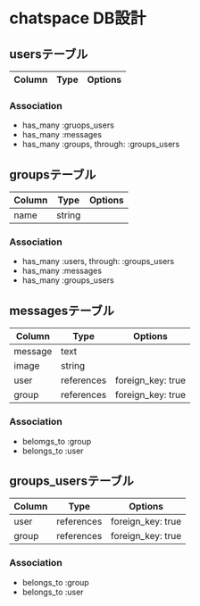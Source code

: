# chatspace DB設計
## usersテーブル
|Column|Type|Options|
|------|----|-------|
### Association
- has_many :gruops_users
- has_many :messages
- has_many :groups, through: :groups_users

## groupsテーブル
|Column|Type|Options|
|------|----|-------|
|name|string||
### Association
- has_many :users, through: :groups_users
- has_many :messages
- has_many :groups_users

## messagesテーブル
|Column|Type|Options|
|------|----|-------|
|message|text||
|image|string||
|user|references|foreign_key: true|
|group|references|foreign_key: true|
### Association
- belomgs_to :group
- belongs_to :user

## groups_usersテーブル
|Column|Type|Options|
|------|----|-------|
|user|references|foreign_key: true|
|group|references|foreign_key: true|
### Association
- belongs_to :group
- belongs_to :user